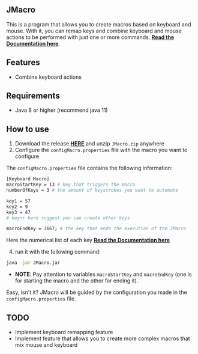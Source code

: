 ## JMacro

This is a program that allows you to create macros based on keyboard and mouse. With it, you can remap keys and combine keyboard and mouse actions to be performed with just one or more commands. **[Read the Documentation here](https://github.com/lobocode/JMacro/blob/main/docs/macro.md)**.

## Features

* Combine keyboard actions

## Requirements

* Java 8 or higher (recommend java 11)

## How to use

1. Download the release **[HERE](https://github.com/lobocode/JMacro/releases/download/Latest/JMacro.zip)** and unzip `JMacro.zip` anywhere
2. Configure the `configMacro.properties` file with the macro you want to configure

The `configMacro.properties` file contains the following information:

```bash
[Keyboard Macro]
macroStartKey = 13 # key that triggers the macro
numberOfKeys = 3 # the amount of keystrokes you want to automate

key1 = 57
key2 = 9
key3 = 47
# key++ here suggest you can create other keys

macroEndKey = 3667; # the key that ends the execution of the JMacro
```

Here the numerical list of each key **[Read the Documentation here](https://github.com/lobocode/JMacro/blob/main/docs/macro.md)**


4. run it with the following command:

```bash
java -jar JMacro.jar
```



* **NOTE**: Pay attention to variables `macroStartKey` and `macroEndKey` (one is for starting the macro and the other for ending it).

Easy, isn't it? JMacro will be guided by the configuration you made in the `configMacro.properties` file.

## TODO

* Implement keyboard remapping feature
* Implement feature that allows you to create more complex macros that mix mouse and keyboard

